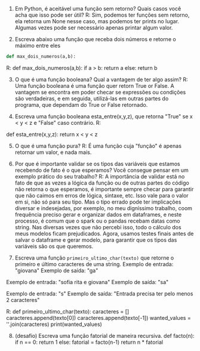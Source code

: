 1. Em Python, é aceitável uma função sem retorno? Quais casos você acha que isso pode ser útil?
R: Sim, podemos ter funções sem retorno, ela retorna um None nesse caso, mas podemos ter prints no lugar. Algumas vezes pode ser necessário apenas printar algum valor.


2. Escreva abaixo uma função que receba dois números e retorne o máximo entre eles
```python
def max_dois_numeros(a,b):
```
R:
def max_dois_numeros(a,b):
    if a > b:
        return a
    else:
        return b

3. O que é uma função booleana? Qual a vantagem de ter algo assim?
R: Uma função booleana é uma função quer retorn True or False. A vantagem se encontra em poder checar se expressões ou condições são verdadeiras, e em seguida, utilizá-las em outras
partes do programa, que dependam do True or False retornado.



4. Escreva uma função booleana esta_entre(x,y,z), que retorna "True" se x < y < z e "False" caso contrário.
R:

def esta_entre(x,y,z):
    return x < y < z

5. O que é uma função pura?
R: É uma função cuja "função" é apenas retornar um valor, e nada mais.

6. Por que é importante validar se os tipos das variáveis que estamos recebendo de fato é o que esperamos? Você consegue pensar em um exemplo prático do seu trabalho?
R: A importância de validar está no fato de que as vezes a lógica da função ou de outras partes do código não retorna o que esperamos, é importante sempre checar para garantir
que não caimos em erros de lógica, sintaxe, etc. Isso vale para o valor em si, não só para seu tipo. Mas o tipo errado pode ter implicações diversar e indesejadas, por exemplo, no meu
digníssimo trabalho, coom frequência preciso gerar e organizar dados em dataframes, e neste processo, é comum que o spark ou o pandas recebam datas como string. 
Nas diversas vezes que não percebi isso, todo o cálculo dos meus modelos ficam prejudicados. Agora, usamos testes finais antes de salvar o dataframe e gerar modelo, para garantir
que os tipos das variáveis são os que queremos.

7. Escreva uma função `primeiro_ultimo_char(texto)` que retorne o primeiro e último caracteres de uma string. 
Exemplo de entrada: "giovana"
Exemplo de saída: "ga"

Exemplo de entrada: "sofia rita e giovana"
Exemplo de saída: "sa"

Exemplo de entrada: "s"
Exemplo de saída: "Entrada precisa ter pelo menos 2 caracteres" 

R:
def primeiro_ultimo_char(texto):
    caracteres = []
    caracteres.append(texto[0])
    caracteres.append(texto[-1])
    wanted_values = ''.join(caracteres)
    print(wanted_values)

8. (desafio) Escreva uma função fatorial de maneira recursiva. 
def facto(n):
    if n == 0:
        return 1
    else:
        fatorial = facto(n-1)
    return n * fatorial
